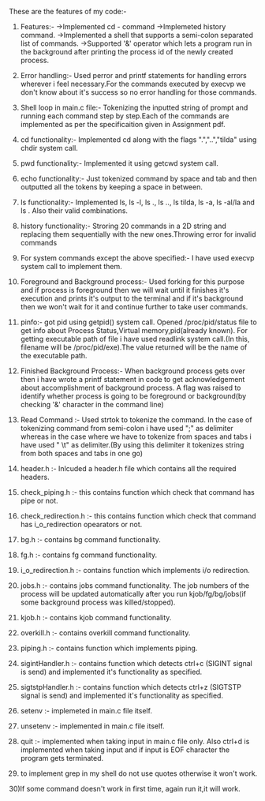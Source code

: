 These are the features of my code:-

1) Features:-
		->Implemented cd - command
		->Implemeted history command.
		->Implemented a shell that supports a semi-colon separated list of commands.
		->Supported '&' operator which lets a program run in the background after printing the process id of the newly created process.
		
2) Error handling:-
		Used perror and printf statements for handling errors wherever i feel necessary.For the commands executed by execvp we don't know about it's success so no
		error handling for those commands. 

3) Shell loop in main.c file:-
		Tokenizing the inputted string of prompt and running each command step by step.Each of the commands are implemented as per the specificaition given in Assignment pdf.

4) cd functionality:-
		Implemented cd along with the flags ".","..","tilda" using chdir system call.

5) pwd functionality:-
		Implemented it using getcwd system call.

6) echo functionality:-
		Just tokenized command by space and tab and then outputted all the tokens by keeping a space in between.

7) ls functionality:-
		Implemented ls, ls -l, ls ., ls .., ls tilda, ls -a, ls -al/la and ls <Directoryname>.
		Also their valid combinations.

8) history functionality:-
		Stroring 20 commands in a 2D string and replacing them sequentially with the new ones.Throwing error for invalid commands

9) For system commands except the above specified:-
		I have used execvp system call to implement them.

10) Foreground and Background process:-
		Used forking for this purpose and if process is foreground then we will wait until it finishes it's execution and prints it's output to the terminal
		and if it's background then we won't wait for it and continue further to take user commands.

11) pinfo:-
		got pid using getpid() system call. 
		Opened /proc/pid/status file to get info about Process Status,Virtual memory,pid(already known).
		For getting executable path of file i have used readlink system call.(In this, filename will be /proc/pid/exe).The value returned will be the name of the executable path.  

12) Finished Background Process:-
		When background process gets over then i have wrote a printf statement in code to get acknowledgement about accomplishment of background process.
		A flag was raised to identify whether process is going to be foreground or background(by checking '&' character in the command line)

13) Read Command :-
		Used strtok to tokenize the command.
		In the case of tokenizing command from semi-colon i have used ";" as delimiter whereas in the case where we have to tokenize from spaces and tabs i have used " \t" as delimiter.(By using this delimiter it tokenizes string from both spaces and tabs in one go)

14) header.h :-
 		Inlcuded a header.h file which contains all the required headers.

15)	check_piping.h :-
		this contains function which check that command has pipe or not.

16) check_redirection.h :-
		this contains function which check that command has i_o_redirection opearators or not.

17) bg.h :-
		contains bg command functionality.

18)	fg.h :-
		contains fg command functionality.

19) i_o_redirection.h :-
		contains function which implements i/o redirection.

20) jobs.h :-
		contains jobs command functionality.
		The job numbers of the process will be updated automatically after you run 	kjob/fg/bg/jobs(if some background process was killed/stopped).

21) kjob.h :-
		contains kjob command functionality.

22) overkill.h :-
		contains overkill command functionality.

23) piping.h :-
		contains function which implements piping.

24) sigintHandler.h :-
		contains function which detects ctrl+c (SIGINT signal is send) and implemented it's functionality as specified.

25) sigtstpHandler.h :-
		contains function which detects ctrl+z (SIGTSTP signal is send) and implemented it's functionality as specified.

26) setenv :-
		implemeted in main.c file itself.

27) unsetenv :-
		implemented in main.c file itself.

28) quit :-
		implemented when taking input in main.c file only.
		Also ctrl+d is implemented when taking input and if input is EOF character the program gets terminated. 

29)	to implement grep in my shell do not use quotes otherwise it won't work.

30)If some command doesn't work in first time, again run it,it will work.















  
